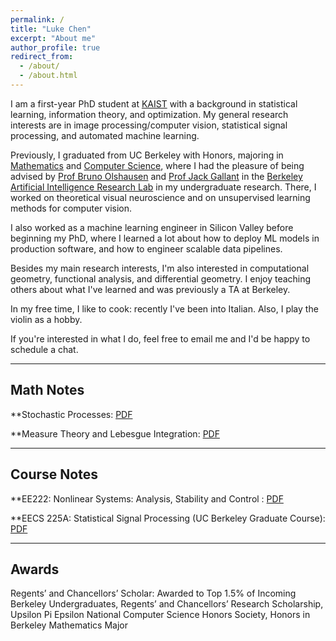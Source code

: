 ```yaml
---
permalink: /
title: "Luke Chen"
excerpt: "About me"
author_profile: true
redirect_from: 
  - /about/
  - /about.html
---
```



I am a first-year PhD student at [KAIST](https://gsai.kaist.ac.kr/) with a background in statistical learning, information theory, and optimization. My general research interests are in image processing/computer vision, statistical signal processing, and automated machine learning. 

Previously, I graduated from UC Berkeley with Honors, majoring in [Mathematics](https://math.berkeley.edu/) and [Computer Science](https://eecs.berkeley.edu), where I had the pleasure of being advised by [Prof Bruno Olshausen](https://redwood.berkeley.edu/people/bruno-olshausen/) and [Prof Jack Gallant](https://gallantlab.org/) in the [Berkeley Artificial Intelligence Research Lab](https://bair.berkeley.edu/) in my undergraduate research. There, I worked on theoretical visual neuroscience and on unsupervised learning methods for computer vision.

I also worked as a machine learning engineer in Silicon Valley before beginning my PhD, where I learned a lot about how to deploy ML models in production software, and how to engineer scalable data pipelines.

Besides my main research interests, I'm also interested in computational geometry, functional analysis, and differential geometry. I enjoy teaching others about what I've learned and was previously a TA at Berkeley.

In my free time, I like to cook: recently I've been into Italian. Also, I play the violin as a hobby. 

If you're interested in what I do, feel free to email me and I'd be happy to schedule a chat.


---
Math Notes 
---

**Stochastic Processes: [PDF](https://lchen64.github.io/files/Stochastic_Processes.pdf)

**Measure Theory and Lebesgue Integration: [PDF](https://lchen64.github.io/files/MeasureAndIntegration.pdf)


---
Course Notes 
---

**EE222: Nonlinear Systems: Analysis, Stability and Control : [PDF](https://lchen64.github.io/files/EE222(NonlinearSystems).pdf)

**EECS 225A: Statistical Signal Processing (UC Berkeley Graduate Course): [PDF](https://lchen64.github.io/files/EECS225A(StatisticalSignalProcessing).pdf)


---
Awards
---

Regents’ and Chancellors’ Scholar: Awarded to Top 1.5% of Incoming Berkeley Undergraduates, Regents’ and Chancellors’ Research Scholarship, Upsilon Pi Epsilon National Computer Science Honors Society, Honors in Berkeley Mathematics Major
